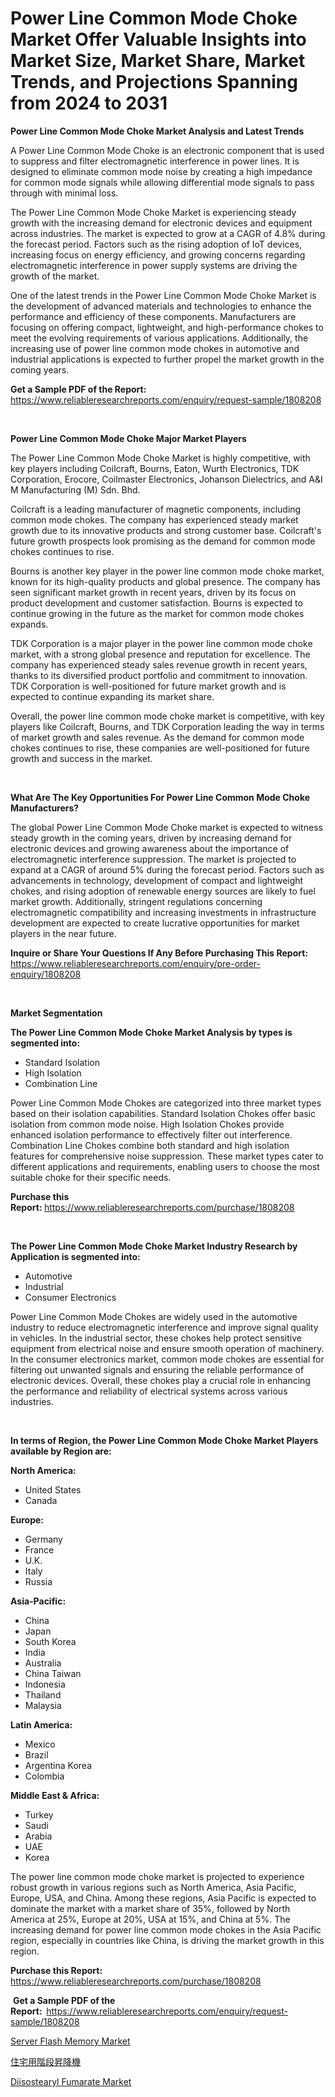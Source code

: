 <p><h1>Power Line Common Mode Choke Market Offer Valuable Insights into Market Size, Market Share, Market Trends, and Projections Spanning from 2024 to 2031</h1></p><p><strong>Power Line Common Mode Choke Market Analysis and Latest Trends</strong></p>
<p><p>A Power Line Common Mode Choke is an electronic component that is used to suppress and filter electromagnetic interference in power lines. It is designed to eliminate common mode noise by creating a high impedance for common mode signals while allowing differential mode signals to pass through with minimal loss.</p><p>The Power Line Common Mode Choke Market is experiencing steady growth with the increasing demand for electronic devices and equipment across industries. The market is expected to grow at a CAGR of 4.8% during the forecast period. Factors such as the rising adoption of IoT devices, increasing focus on energy efficiency, and growing concerns regarding electromagnetic interference in power supply systems are driving the growth of the market.</p><p>One of the latest trends in the Power Line Common Mode Choke Market is the development of advanced materials and technologies to enhance the performance and efficiency of these components. Manufacturers are focusing on offering compact, lightweight, and high-performance chokes to meet the evolving requirements of various applications. Additionally, the increasing use of power line common mode chokes in automotive and industrial applications is expected to further propel the market growth in the coming years.</p></p>
<p><strong>Get a Sample PDF of the Report:&nbsp;</strong> <a href="https://www.reliableresearchreports.com/enquiry/request-sample/1808208">https://www.reliableresearchreports.com/enquiry/request-sample/1808208</a></p>
<p>&nbsp;</p>
<p><strong>Power Line Common Mode Choke Major Market Players</strong></p>
<p><p>The Power Line Common Mode Choke Market is highly competitive, with key players including Coilcraft, Bourns, Eaton, Wurth Electronics, TDK Corporation, Erocore, Coilmaster Electronics, Johanson Dielectrics, and A&I M Manufacturing (M) Sdn. Bhd.</p><p>Coilcraft is a leading manufacturer of magnetic components, including common mode chokes. The company has experienced steady market growth due to its innovative products and strong customer base. Coilcraft's future growth prospects look promising as the demand for common mode chokes continues to rise.</p><p>Bourns is another key player in the power line common mode choke market, known for its high-quality products and global presence. The company has seen significant market growth in recent years, driven by its focus on product development and customer satisfaction. Bourns is expected to continue growing in the future as the market for common mode chokes expands.</p><p>TDK Corporation is a major player in the power line common mode choke market, with a strong global presence and reputation for excellence. The company has experienced steady sales revenue growth in recent years, thanks to its diversified product portfolio and commitment to innovation. TDK Corporation is well-positioned for future market growth and is expected to continue expanding its market share.</p><p>Overall, the power line common mode choke market is competitive, with key players like Coilcraft, Bourns, and TDK Corporation leading the way in terms of market growth and sales revenue. As the demand for common mode chokes continues to rise, these companies are well-positioned for future growth and success in the market.</p></p>
<p>&nbsp;</p>
<p><strong>What Are The Key Opportunities For Power Line Common Mode Choke Manufacturers?</strong></p>
<p><p>The global Power Line Common Mode Choke market is expected to witness steady growth in the coming years, driven by increasing demand for electronic devices and growing awareness about the importance of electromagnetic interference suppression. The market is projected to expand at a CAGR of around 5% during the forecast period. Factors such as advancements in technology, development of compact and lightweight chokes, and rising adoption of renewable energy sources are likely to fuel market growth. Additionally, stringent regulations concerning electromagnetic compatibility and increasing investments in infrastructure development are expected to create lucrative opportunities for market players in the near future.</p></p>
<p><strong>Inquire or Share Your Questions If Any Before Purchasing This Report:</strong> <a href="https://www.reliableresearchreports.com/enquiry/pre-order-enquiry/1808208">https://www.reliableresearchreports.com/enquiry/pre-order-enquiry/1808208</a></p>
<p>&nbsp;</p>
<p><strong>Market Segmentation</strong></p>
<p><strong>The Power Line Common Mode Choke Market Analysis by types is segmented into:</strong></p>
<p><ul><li>Standard Isolation</li><li>High Isolation</li><li>Combination Line</li></ul></p>
<p><p>Power Line Common Mode Chokes are categorized into three market types based on their isolation capabilities. Standard Isolation Chokes offer basic isolation from common mode noise. High Isolation Chokes provide enhanced isolation performance to effectively filter out interference. Combination Line Chokes combine both standard and high isolation features for comprehensive noise suppression. These market types cater to different applications and requirements, enabling users to choose the most suitable choke for their specific needs.</p></p>
<p><strong>Purchase this Report:&nbsp;</strong><a href="https://www.reliableresearchreports.com/purchase/1808208">https://www.reliableresearchreports.com/purchase/1808208</a></p>
<p>&nbsp;</p>
<p><strong>The Power Line Common Mode Choke Market Industry Research by Application is segmented into:</strong></p>
<p><ul><li>Automotive</li><li>Industrial</li><li>Consumer Electronics</li></ul></p>
<p><p>Power Line Common Mode Chokes are widely used in the automotive industry to reduce electromagnetic interference and improve signal quality in vehicles. In the industrial sector, these chokes help protect sensitive equipment from electrical noise and ensure smooth operation of machinery. In the consumer electronics market, common mode chokes are essential for filtering out unwanted signals and ensuring the reliable performance of electronic devices. Overall, these chokes play a crucial role in enhancing the performance and reliability of electrical systems across various industries.</p></p>
<p>&nbsp;</p>
<p><strong>In terms of Region, the Power Line Common Mode Choke Market Players available by Region are:</strong></p>
<p>
    <p> <strong> North America: </strong>
        <ul>
            <li>United States</li>
            <li>Canada</li>
        </ul>
        </p> 
    <p> <strong> Europe: </strong>
        <ul>
            <li>Germany</li>
            <li>France</li>
            <li>U.K.</li>
            <li>Italy</li>
            <li>Russia</li>
        </ul>
        </p> 
    <p> <strong> Asia-Pacific: </strong>
        <ul>
            <li>China</li>
            <li>Japan</li>
            <li>South Korea</li>
            <li>India</li>
            <li>Australia</li>
            <li>China Taiwan</li>
            <li>Indonesia</li>
            <li>Thailand</li>
            <li>Malaysia</li>
        </ul>
        </p> 
    <p> <strong> Latin America: </strong>
        <ul>
            <li>Mexico</li>
            <li>Brazil</li>
            <li>Argentina Korea</li>
            <li>Colombia</li>
        </ul>
        </p> 
    <p> <strong> Middle East & Africa: </strong>
        <ul>
            <li>Turkey</li>
            <li>Saudi</li>
            <li>Arabia</li>
            <li>UAE</li>
            <li>Korea</li>
        </ul>
    </p>
    </p>
<p><p>The power line common mode choke market is projected to experience robust growth in various regions such as North America, Asia Pacific, Europe, USA, and China. Among these regions, Asia Pacific is expected to dominate the market with a market share of 35%, followed by North America at 25%, Europe at 20%, USA at 15%, and China at 5%. The increasing demand for power line common mode chokes in the Asia Pacific region, especially in countries like China, is driving the market growth in this region.</p></p>
<p><strong>Purchase this Report: </strong><a href="https://www.reliableresearchreports.com/purchase/1808208">https://www.reliableresearchreports.com/purchase/1808208</a></p>
<p>&nbsp;<strong>Get a Sample PDF of the Report:&nbsp;&nbsp;</strong><a href="https://www.reliableresearchreports.com/enquiry/request-sample/1808208">https://www.reliableresearchreports.com/enquiry/request-sample/1808208</a></p>
<p><strong></strong></p>
<p><p><a href="https://github.com/jj19131/Market-Research-Report-List-2/blob/main/server-flash-memory-market.md">Server Flash Memory Market</a></p><p><a href="https://github.com/avwofrml53535/Market-Research-Report-List-1/blob/main/210552710362.md">住宅用階段昇降機</a></p><p><a href="https://metal-farmhouse-e95.notion.site/Diisostearyl-Fumarate-Market-Offer-Valuable-Insights-into-Market-Size-Market-Share-Market-Trends--37338ae776af4e4d9fac16c7f6bd2be2">Diisostearyl Fumarate Market</a></p></p>